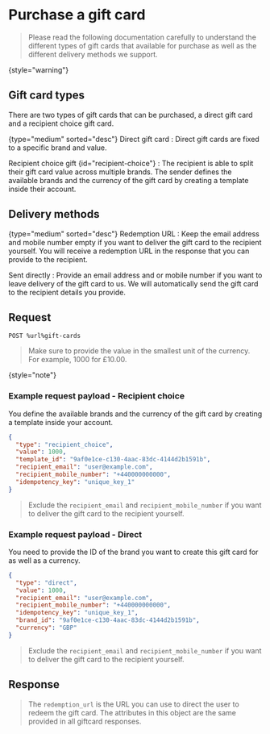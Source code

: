 # Purchase a gift card

> Please read the following documentation carefully to understand the different types of gift cards that available for
> purchase as well as the different delivery methods we support.
>
{style="warning"}

## Gift card types

There are two types of gift cards that can be purchased, a direct gift card and a recipient choice gift card.

{type="medium" sorted="desc"}
Direct gift card
: Direct gift cards are fixed to a specific brand and value.

Recipient choice gift {id="recipient-choice"}
: The recipient is able to split their gift card value across multiple brands. The sender defines the available brands
and the currency of the gift card by creating a template inside their account.

## Delivery methods

{type="medium" sorted="desc"}
Redemption URL
: Keep the email address and mobile number empty if you want to deliver the gift card to the recipient yourself. You
will receive a redemption URL in the response that you can provide to the
recipient.

Sent directly
: Provide an email address and or mobile number if you want to leave delivery of the gift card to us. We will
automatically send the gift card to the recipient details you provide.

## Request

```http
POST %url%gift-cards
```

> Make sure to provide the value in the smallest unit of the currency. For example, 1000 for £10.00.
>
{style="note"}

### Example request payload - Recipient choice

You define the available brands and the currency of the gift card by creating a template inside your account.

```json
{
  "type": "recipient_choice",
  "value": 1000,
  "template_id": "9af0e1ce-c130-4aac-83dc-4144d2b1591b",
  "recipient_email": "user@example.com",
  "recipient_mobile_number": "+440000000000",
  "idempotency_key": "unique_key_1"
}
```

> Exclude the `recipient_email` and `recipient_mobile_number` if you want to deliver the gift card to the recipient
> yourself.

### Example request payload - Direct

You need to provide the ID of the brand you want to create this gift card for as well as a currency.

```json
{
  "type": "direct",
  "value": 1000,
  "recipient_email": "user@example.com",
  "recipient_mobile_number": "+440000000000",
  "idempotency_key": "unique_key_1",
  "brand_id": "9af0e1ce-c130-4aac-83dc-4144d2b1591b",
  "currency": "GBP"
}
```

> Exclude the `recipient_email` and `recipient_mobile_number` if you want to deliver the gift card to the recipient
> yourself.

## Response

> The `redemption_url` is the URL you can use to direct the user to redeem the gift card.
> The attributes in this object are the same provided in all giftcard responses.
>

<include from="Gift-card-object.md" element-id="gift-card-object"></include>
